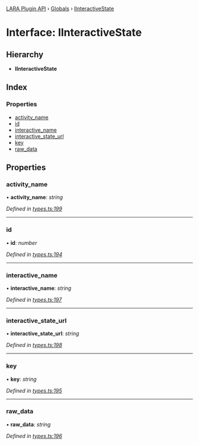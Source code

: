 [LARA Plugin API](../README.md) › [Globals](../globals.md) › [IInteractiveState](iinteractivestate.md)

# Interface: IInteractiveState

## Hierarchy

* **IInteractiveState**

## Index

### Properties

* [activity_name](iinteractivestate.md#activity_name)
* [id](iinteractivestate.md#id)
* [interactive_name](iinteractivestate.md#interactive_name)
* [interactive_state_url](iinteractivestate.md#interactive_state_url)
* [key](iinteractivestate.md#key)
* [raw_data](iinteractivestate.md#raw_data)

## Properties

###  activity_name

• **activity_name**: *string*

*Defined in [types.ts:199](../../../lara-typescript/src/plugin-api/types.ts#L199)*

___

###  id

• **id**: *number*

*Defined in [types.ts:194](../../../lara-typescript/src/plugin-api/types.ts#L194)*

___

###  interactive_name

• **interactive_name**: *string*

*Defined in [types.ts:197](../../../lara-typescript/src/plugin-api/types.ts#L197)*

___

###  interactive_state_url

• **interactive_state_url**: *string*

*Defined in [types.ts:198](../../../lara-typescript/src/plugin-api/types.ts#L198)*

___

###  key

• **key**: *string*

*Defined in [types.ts:195](../../../lara-typescript/src/plugin-api/types.ts#L195)*

___

###  raw_data

• **raw_data**: *string*

*Defined in [types.ts:196](../../../lara-typescript/src/plugin-api/types.ts#L196)*
